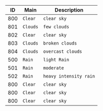


| ID    |   Main    | Description               |
|-------|-----------|---------------------------|
| 800   |  `Clear`  | `clear sky`               |
| 801   |  `Clouds` | `few clouds`              |
| 802   |  `Clear`  | `clear sky`               |
| 803   |  `Clouds` | `broken clouds `          |
| 804   |  `Clouds` | `overcast clouds`         |
| 500   |  `Rain`   | `light Rain`              |
| 501   |  `Rain`   | `moderate`                |
| 502   |  `Rain`   | `heavy intensity rain`    |
| 800   |  `Clear`  | `clear sky`               |
| 800   |  `Clear`  | `clear sky`               |
| 800   |  `Clear`  | `clear sky`               |



